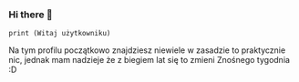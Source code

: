 ### Hi there 👋

```
print (Witaj użytkowniku)
```
Na tym profilu początkowo znajdziesz niewiele
w zasadzie to praktycznie nic,
jednak mam nadzieje że z biegiem lat się to zmieni
Znośnego tygodnia :D
<!--
**kacpermajchrzak/kacpermajchrzak** is a ✨ _special_ ✨ repository because its `README.md` (this file) appears on your GitHub profile.

Here are some ideas to get you started:

- 🔭 I’m currently working on ...
- 🌱 I’m currently learning ...
- 👯 I’m looking to collaborate on ...
- 🤔 I’m looking for help with ...
- 💬 Ask me about ...
- 📫 How to reach me: ...
- 😄 Pronouns: ...
- ⚡ Fun fact: ...
-->
